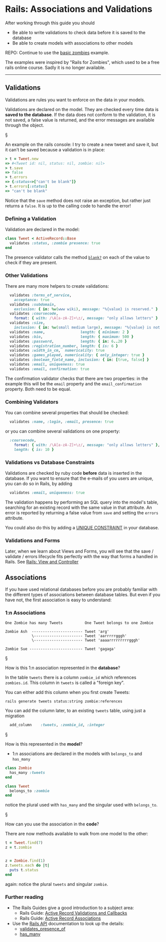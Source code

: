 Rails: Associations and Validations
==========================

After working through this guide you should

* Be able to write validations to check data before it is saved to the database
* Be able to create models with associations to other models

REPO: Continue to use the [basic zombies](https://github.com/backend-development/advanced_zombies) example.

The examples were inspired by "Rails for Zombies", which used to be a free rails online course. 
Sadly it is no longer available.

-------------------------------------------------------------





Validations
------------

Validations are rules you want to enforce on the data in your models.

Validations are declared on the model. They are checked every time data is **saved to the database**. If the data does not conform to the validation, it is not saved, a false value is returned, and the error messages are available through the object.

§

An example on the rails console: I try to create a new tweet and save it,
but it can't be saved because a validation is in place:

``` ruby
> t = Tweet.new
=> #<Tweet id: nil, status: nil, zombie: nil>
> t.save
=> false
> t.errors
=> {:status=>["can't be blank"]}
> t.errors[:status]
=> "can't be blank"
```

Notice that the `save` method does not raise an exception,
but rather just returns a `false`.  It is up to the calling
code to handle the error!


### Defining a Validation

Validation are declared in the model:

``` ruby
class Tweet < ActiveRecord::Base
  validates :status, :zombie presence: true
end
```
The presence validator calls the method [`blank?`](https://api.rubyonrails.org/classes/Object.html#method-i-blank-3F) on each of the value to check if they are present.


### Other Validations

There are many more helpers to create validations:

``` ruby
  validates :terms_of_service,   
    acceptance: true
  validates :subdomain,          
    exclusion: { in: %w(www wiki), message: "%{value} is reserved." }
  validates :coursecode, 
    format: { with: /\A[a-zA-Z]+\z/, message: "only allows letters" }
  validates :size, 
    inclusion: { in: %w(small medium large), message: "%{value} is not a valid size" }
  validates :name,                length: { minimum: 2 }
  validates :bio,                 length: { maximum: 500 }
  validates :password,            length: { in: 6..20 }
  validates :registration_number, length: { is: 6 }
  validates :width_in_cm,  numericality: true
  validates :games_played, numericality: { only_integer: true } 
  validates :boolean_field_name, inclusion: { in: [true, false] }
  validates :email, uniqueness: true  
  validates :email, confirmation: true
```

The confirmation validator checks that there are two properties: in the example
this will be the `email` property and the `email_confirmation` property. Both
need to be equal.


### Combining Validators

You can combine several properties that should be checked:

```ruby
  validates :name, :login, :email, presence: true
```

or you can combine several validations on one property:

```ruby
  :coursecode, 
    format: { with: /\A[a-zA-Z]+\z/, message: "only allows letters" },
    length: { is: 10 }
```

### Validations vs Database Constraints

Validations are checked by ruby code **before** data is inserted
in the database.  If you want to ensure that the e-mails of you users
are unique, you can do so in Rails, by adding

``` ruby
  validates :email, uniqueness: true
``` 

The validation happens by performing an SQL query into the model's table, searching for an existing record with the same value in that attribute.  An error is reported by
returning a false value from `save` and setting the `errors` attribute.


You could also do this by adding a [UNIQUE CONSTRAINT](https://www.postgresql.org/docs/current/ddl-constraints.html#DDL-CONSTRAINTS-UNIQUE-CONSTRAINTS) in your database. 

[comment]: # (It will be checked by the database.  An error is reported by raising an exception when the `safe` is called.)

### Validations and Forms

Later, when we learn about Views and Forms, you will see 
that the save / validate / errors lifecycle fits perfectly with
the way that forms a handled in Rails. See [Rails: View and Controller](/rails_view_and_controller.html)


Associations
------------

If you have used relational databases before you are probably familiar
with the different types of associations between database tables.  But even
if you have not, the first association is easy to understand:


### 1:n Associations



```
One Zombie has many Tweets          One Tweet belongs to one Zombie

Zombie Ash  ----------------------- Tweet 'arg'
            \---------------------- Tweet 'aarrrrrgggh'
            \---------------------- Tweet 'aaaarrrrrrrrrgggh'

Zombie Sue ------------------------ Tweet 'gagaga'
```

§

How is this 1:n association represented in the **database**?

In the table `tweets` there is a column `zombie_id` which references `zombies.id`.
This column in `tweets` is called a "foreign key".

You can either add this column when you first create Tweets:

```
rails generate tweets status:string zombie:references
```

You can add the column later, to an existing `tweets` table, using just a migration 

``` ruby
  add_column    :tweets, :zombie_id, :integer
```

§

How is this represented in the **model**?

* 1:n associations are declared in the models with `belongs_to` and `has_many`

``` ruby
class Zombie
  has_many :tweets
end

class Tweet
  belongs_to :zombie
end
```

notice the plural used with `has_many` and the singular used with `belongs_to`.

§

How can you use the association in the **code**?

There are now methods available to walk from one model to the other:

``` ruby
t = Tweet.find(7)
z = t.zombie


z = Zombie.find(1)
z.tweets.each do |t|  
  puts t.status 
end
```

again: notice the plural `tweets` and singular `zombie`.







### Further reading

* The Rails Guides give a good introduction to a subject area:
  * Rails Guide: [Active Record Validations and Callbacks](https://guides.rubyonrails.org/active_record_validations_callbacks.html)
  * Rails Guide: [Active Record Associations](https://guides.rubyonrails.org/association_basics.html)
* Use the [Rails API](https://api.rubyonrails.org/) documentation to look up the details:
  * [validates_presence_of](https://api.rubyonrails.org/classes/ActiveRecord/Validations/ClassMethods.html#method-i-validates_presence_of)
  * [has_many](https://api.rubyonrails.org/classes/ActiveRecord/Associations/ClassMethods.html#method-i-has_many)

